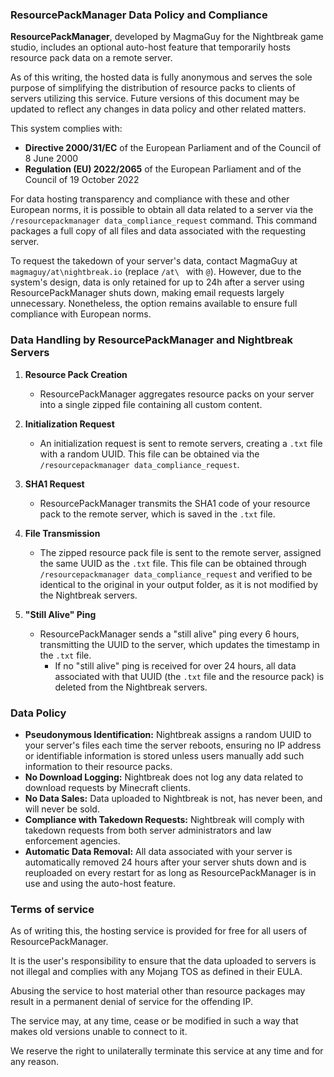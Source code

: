 ### ResourcePackManager Data Policy and Compliance

**ResourcePackManager**, developed by MagmaGuy for the Nightbreak game studio, includes an optional auto-host feature
that temporarily hosts resource pack data on a remote server.

As of this writing, the hosted data is fully anonymous and serves the sole purpose of simplifying the distribution of
resource packs to clients of servers utilizing this service. Future versions of this document may be updated to reflect
any changes in data policy and other related matters.

This system complies with:

- **Directive 2000/31/EC** of the European Parliament and of the Council of 8 June 2000
- **Regulation (EU) 2022/2065** of the European Parliament and of the Council of 19 October 2022

For data hosting transparency and compliance with these and other European norms, it is possible to obtain all data
related to a server via the `/resourcepackmanager data_compliance_request` command. This command packages a full copy of
all files and data associated with the requesting server.

To request the takedown of your server's data, contact MagmaGuy at `magmaguy/at\nightbreak.io` (replace `/at\ ` with
`@`). However, due to the system's design, data is only retained for up to 24h after a server using ResourcePackManager
shuts down, making email requests largely unnecessary. Nonetheless, the option remains available to ensure full
compliance with European norms.

### Data Handling by ResourcePackManager and Nightbreak Servers

1. **Resource Pack Creation**
    - ResourcePackManager aggregates resource packs on your server into a single zipped file containing all custom
      content.

2. **Initialization Request**
    - An initialization request is sent to remote servers, creating a `.txt` file with a random UUID. This file can be
      obtained via the `/resourcepackmanager data_compliance_request`.

3. **SHA1 Request**
    - ResourcePackManager transmits the SHA1 code of your resource pack to the remote server, which is saved in the
      `.txt` file.

4. **File Transmission**
    - The zipped resource pack file is sent to the remote server, assigned the same UUID as the `.txt` file. This file
      can be obtained through `/resourcepackmanager data_compliance_request` and verified to be identical to the
      original in your output folder, as it is not modified by the Nightbreak servers.

5. **"Still Alive" Ping**
    - ResourcePackManager sends a "still alive" ping every 6 hours, transmitting the UUID to the server, which updates
      the timestamp in the `.txt` file.
        - If no "still alive" ping is received for over 24 hours, all data associated with that UUID (the `.txt` file
          and the resource pack) is deleted from the Nightbreak servers.

### Data Policy

- **Pseudonymous Identification:** Nightbreak assigns a random UUID to your server's files each time the server reboots,
  ensuring no IP address or identifiable information is stored unless users manually add such information to their
  resource packs.
- **No Download Logging:** Nightbreak does not log any data related to download requests by Minecraft clients.
- **No Data Sales:** Data uploaded to Nightbreak is not, has never been, and will never be sold.
- **Compliance with Takedown Requests:** Nightbreak will comply with takedown requests from both server administrators
  and law enforcement agencies.
- **Automatic Data Removal:** All data associated with your server is automatically removed 24 hours after your server
  shuts down and is reuploaded on every restart for as long as ResourcePackManager is in use and using the auto-host
  feature.

### Terms of service

As of writing this, the hosting service is provided for free for all users of ResourcePackManager.

It is the user's responsibility to ensure that the data uploaded to servers is not illegal and complies with any Mojang
TOS as defined in their EULA.

Abusing the service to host material other than resource packages may result in a permanent denial of service for the
offending IP.

The service may, at any time, cease or be modified in such a way that makes old versions unable to connect to it.

We reserve the right to unilaterally terminate this service at any time and for any reason.